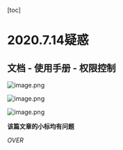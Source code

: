 [toc]

# 2020.7.14疑惑

## 文档 - 使用手册 - 权限控制

![image.png](http://ww1.sinaimg.cn/large/006alGmrgy1ggqj5o0v17j30jt094wf9.jpg)

![image.png](http://ww1.sinaimg.cn/large/006alGmrgy1ggqj87bp7jj30oc0fvq4p.jpg)

![image.png](http://ww1.sinaimg.cn/large/006alGmrgy1ggqj8ur1wjj30ss0on0vu.jpg)

**该篇文章的小标均有问题**

*OVER*

